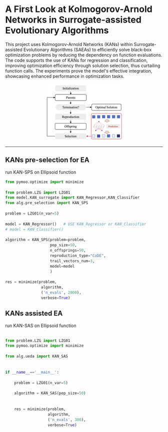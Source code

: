 # A First Look at Kolmogorov-Arnold Networks in Surrogate-assisted Evolutionary Algorithms



This project uses Kolmogorov-Arnold Networks (KANs) within Surrogate-assisted Evolutionary Algorithms (SAEAs) to efficiently solve black-box optimization problems by reducing the dependency on function evaluations. The code supports the use of KANs for regression and classification, improving optimization efficiency through solution selection, thus curtailing function calls. The experiments prove the model's effective integration, showcasing enhanced performance in optimization tasks.
<p align="center">
  <img src="./fig/framework.png" width="50%">
</p>

---

## KANs pre-selection for EA
run KAN-SPS on Ellipsoid function
```python
from pymoo.optimize import minimize

from problem.LZG import LZG01
from model.KAN_surrogate import KAN_Regressor,KAN_Classifier
from alg.pre_selection import KAN_SPS

problem = LZG01(n_var=5)

model = KAN_Regressor()   # USE KAN_Regressor or KAN_Classifier
# model = KAN_Classifier()  
    
algorithm = KAN_SPS(problem=problem, 
                    pop_size=50, 
                    n_offsprings=50, 
                    reproduction_type="CoDE", 
                    trail_vectors_num=3,
                    model=model
                    )

res = minimize(problem,
                algorithm,
                ('n_evals', 2000),
                verbose=True)

```

## KANs assisted EA

run KAN-SAS on Ellipsoid function
```python

from problem.LZG import LZG01
from pymoo.optimize import minimize

from alg.ueda import KAN_SAS


if __name__=='__main__':

    problem = LZG01(n_var=5)

    algorithm = KAN_SAS(pop_size=50)


    res = minimize(problem,
                   algorithm,
                   ('n_evals', 300),
                   verbose=True)
```